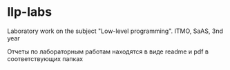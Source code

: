 # llp-labs

Laboratory work on the subject "Low-level programming". ITMO, SaAS, 3nd year

Отчеты по лабораторным работам находятся в виде readme и pdf в соответствующих папках
